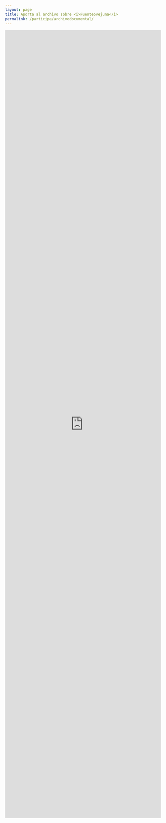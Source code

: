 ```yaml
---
layout: page
title: Aporta al archivo sobre <i>Fuenteovejuna</i>
permalink: /participa/archivodocumental/
---
```


<div>
    <iframe src="https://script.google.com/macros/s/AKfycbzElxMGZrpp2cgGkVB4x1P4I7UNlZwGo_j7IW2_kBNcevU9FggzlIvzkl9Rr7TkcnDs/exec" width="100%" height="2550px" allowfullscreen="" frameborder="0"></iframe>
</div>